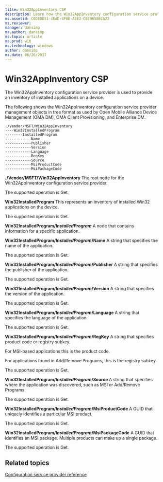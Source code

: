 ```yaml
---
title: Win32AppInventory CSP
description: Learn how the Win32AppInventory configuration service provider (CSP) is used to provide an inventory of installed applications on a device.
ms.assetid: C0DEDD51-4EAD-4F8E-AEE2-CBE9658BCA22
ms.reviewer: 
manager: dansimp
ms.author: dansimp
ms.topic: article
ms.prod: w10
ms.technology: windows
author: dansimp
ms.date: 06/26/2017
---
```


# Win32AppInventory CSP


The Win32AppInventory configuration service provider is used to provide an inventory of installed applications on a device.

The following shows the Win32AppInventory configuration service provider management objects in tree format as used by Open Mobile Alliance Device Management (OMA DM), OMA Client Provisioning, and Enterprise DM.

```
./Vendor/MSFT/Win32AppInventory
----Win32InstalledProgram
--------InstalledProgram
------------Name
------------Publisher
------------Version
------------Language
------------RegKey
------------Source
------------MsiProductCode
------------MsiPackageCode
```

<a href="" id="--vendor-msft-win32appinventory"></a>**./Vendor/MSFT/Win32AppInventory**
The root node for the Win32AppInventory configuration service provider.

The supported operation is Get.

<a href="" id="win32installedprogram"></a>**Win32InstalledProgram**
This represents an inventory of installed Win32 applications on the device.

The supported operation is Get.

<a href="" id="win32installedprogram-installedprogram"></a>**Win32InstalledProgram/_InstalledProgram_**
A node that contains information for a specific application.

<a href="" id="win32installedprogram-installedprogram-name"></a>**Win32InstalledProgram/_InstalledProgram_/Name**
A string that specifies the name of the application.

The supported operation is Get.

<a href="" id="win32installedprogram-installedprogram-publisher"></a>**Win32InstalledProgram/_InstalledProgram_/Publisher**
A string that specifies the publisher of the application.

The supported operation is Get.

<a href="" id="win32installedprogram-installedprogram-version"></a>**Win32InstalledProgram/_InstalledProgram_/Version**
A string that specifies the version of the application.

The supported operation is Get.

<a href="" id="win32installedprogram-installedprogram-language"></a>**Win32InstalledProgram/_InstalledProgram_/Language**
A string that specifies the language of the application.

The supported operation is Get.

<a href="" id="win32installedprogram-installedprogram-regkey"></a>**Win32InstalledProgram/_InstalledProgram_/RegKey**
A string that specifies product code or registry subkey.

For MSI-based applications this is the product code.

For applications found in Add/Remove Programs, this is the registry subkey.

The supported operation is Get.

<a href="" id="win32installedprogram-installedprogram-source"></a>**Win32InstalledProgram/_InstalledProgram_/Source**
A string that specifies where the application was discovered, such as MSI or Add/Remove Programs.

The supported operation is Get.

<a href="" id="win32installedprogram-installedprogram-msiproductcode"></a>**Win32InstalledProgram/_InstalledProgram_/MsiProductCode**
A GUID that uniquely identifies a particular MSI product.

The supported operation is Get.

<a href="" id="win32installedprogram-installedprogram-msipackagecode"></a>**Win32InstalledProgram/_InstalledProgram_/MsiPackageCode**
A GUID that identifies an MSI package. Multiple products can make up a single package.

The supported operation is Get.

## Related topics

[Configuration service provider reference](configuration-service-provider-reference.md)

